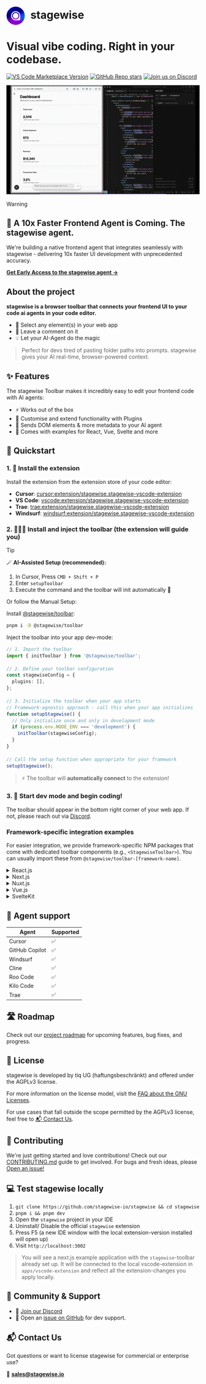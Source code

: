 # <img src="https://github.com/stagewise-io/assets/blob/main/media/logo.png?raw=true" alt="stagewise logo" width="48" height="48" style="border-radius: 50%; vertical-align: middle; margin-right: 8px;" /> stagewise

# Visual vibe coding. Right in your codebase.

[![VS Code Marketplace Version](https://img.shields.io/visual-studio-marketplace/v/stagewise.stagewise-vscode-extension?label=VS%20Code%20Marketplace)](https://marketplace.visualstudio.com/items?itemName=stagewise.stagewise-vscode-extension) [![GitHub Repo stars](https://img.shields.io/github/stars/stagewise-io/stagewise)](https://github.com/stagewise-io/stagewise) [![Join us on Discord](https://img.shields.io/discord/1229378372141056010?label=Discord&logo=discord&logoColor=white)](https://discord.gg/gkdGsDYaKA) <!-- [![Build Status](https://img.shields.io/github/actions/workflow/status/stagewise-io/stagewise/ci.yml?branch=main)](https://github.com/stagewise-io/stagewise/actions) -->


![stagewise demo](https://github.com/stagewise-io/assets/blob/main/media/demo.gif?raw=true)

> [!WARNING]
> ## 🚀 A 10x Faster Frontend Agent is Coming. The stagewise agent.
> 
> We're building a native frontend agent that integrates seamlessly with stagewise - delivering 10x faster UI development with unprecedented accuracy. 
> 
> **[Get Early Access to the stagewise agent →](https://stagewise.io/waitlist)**

## About the project

**stagewise is a browser toolbar that connects your frontend UI to your code ai agents in your code editor.**

* 🧠 Select any element(s) in your web app
* 💬 Leave a comment on it
* 💡 Let your AI-Agent do the magic

> Perfect for devs tired of pasting folder paths into prompts. stagewise gives your AI real-time, browser-powered context.


## ✨ Features

The stagewise Toolbar makes it incredibly easy to edit your frontend code with AI agents:

* ⚡ Works out of the box
* 🧩 Customise and extend functionality with Plugins
* 🧠 Sends DOM elements & more metadata to your AI agent
* 🧪 Comes with examples for React, Vue, Svelte and more


## 📖 Quickstart 

### 1. 🧩 **Install the extension**

Install the extension from the extension store of your code editor:

- **Cursor**: [cursor:extension/stagewise.stagewise-vscode-extension](cursor:extension/stagewise.stagewise-vscode-extension)
- **VS Code**: [vscode:extension/stagewise.stagewise-vscode-extension](vscode:extension/stagewise.stagewise-vscode-extension)
- **Trae**: [trae:extension/stagewise.stagewise-vscode-extension](trae:extension/stagewise.stagewise-vscode-extension)
- **Windsurf**: [windsurf:extension/stagewise.stagewise-vscode-extension](windsurf:extension/stagewise.stagewise-vscode-extension)

### 2. 👨🏽‍💻 **Install and inject the toolbar (the extension will guide you)**

> [!TIP]
> 🪄 **AI-Assisted Setup (recommended):** 
> 1. In Cursor, Press `CMD + Shift + P`
> 2. Enter `setupToolbar`
> 3. Execute the command and the toolbar will init automatically 🦄

Or follow the Manual Setup:

Install [@stagewise/toolbar](https://www.npmjs.com/package/@stagewise/toolbar):
```bash
pnpm i -D @stagewise/toolbar
```

Inject the toolbar into your app dev-mode:

```ts
// 1. Import the toolbar
import { initToolbar } from '@stagewise/toolbar';

// 2. Define your toolbar configuration
const stagewiseConfig = {
  plugins: [],
};

// 3. Initialize the toolbar when your app starts
// Framework-agnostic approach - call this when your app initializes
function setupStagewise() {
  // Only initialize once and only in development mode
  if (process.env.NODE_ENV === 'development') {
    initToolbar(stagewiseConfig);
  }
}

// Call the setup function when appropriate for your framework
setupStagewise();
```
> ⚡️ The toolbar will **automatically connect** to the extension!

### 3. 🎉 **Start dev mode and begin coding!**

The toolbar should appear in the bottom right corner of your web app. If not, please reach out via [Discord](https://discord.gg/gkdGsDYaKA).

### Framework-specific integration examples

For easier integration, we provide framework-specific NPM packages that come with dedicated toolbar components (e.g., `<StagewiseToolbar>`). You can usually import these from `@stagewise/toolbar-[framework-name]`.

<details>
<summary>React.js</summary>

We provide the `@stagewise/toolbar-react` package for React projects. Initialize the toolbar in your main entry file (e.g., `src/main.tsx`) by creating a separate React root for it. This ensures it doesn't interfere with your main application tree.

```tsx
// src/main.tsx
import { StrictMode } from 'react';
import { createRoot } from 'react-dom/client';
import App from './App.tsx';
import { StagewiseToolbar } from '@stagewise/toolbar-react';
import './index.css';

// Render the main app
createRoot(document.getElementById('root')!).render(
  <StrictMode>
    <App />
  </StrictMode>,
);

// Initialize toolbar separately
const toolbarConfig = {
  plugins: [], // Add your custom plugins here
};

document.addEventListener('DOMContentLoaded', () => {
  const toolbarRoot = document.createElement('div');
  toolbarRoot.id = 'stagewise-toolbar-root'; // Ensure a unique ID
  document.body.appendChild(toolbarRoot);

  createRoot(toolbarRoot).render(
    <StrictMode>
      <StagewiseToolbar config={toolbarConfig} />
    </StrictMode>
  );
});
```
</details>

<details>
<summary>Next.js</summary>

Use the `@stagewise/toolbar-next` package for Next.js applications. Include the `<StagewiseToolbar>` component in your root layout file (`src/app/layout.tsx`).

```tsx
// src/app/layout.tsx
import { StagewiseToolbar } from '@stagewise/toolbar-next';

export default function RootLayout({
  children,
}: Readonly<{
  children: React.ReactNode;
}>) {
  return (
    <html lang="en">
      <body>
        <StagewiseToolbar
          config={{
            plugins: [], // Add your custom plugins here
          }}
        />
        {children}
      </body>
    </html>
  );
}
```

</details>

<details>
<summary>Nuxt.js</summary>

For Nuxt.js projects, you can use the `@stagewise/toolbar-vue` package. Place the `<StagewiseToolbar>` component in your `app.vue` or a relevant layout file.

```vue
// app.vue
<script setup lang="ts">
import { StagewiseToolbar, type ToolbarConfig } from '@stagewise/toolbar-vue';

const config: ToolbarConfig = {
  plugins: [], // Add your custom plugins here
};
</script>

<template>
  <div>
    <NuxtRouteAnnouncer />
    <ClientOnly>
      <StagewiseToolbar :config="config" />
    </ClientOnly>
    <NuxtWelcome />
  </div>
</template>
```

</details>

<details>
<summary>Vue.js</summary>

Use the `@stagewise/toolbar-vue` package for Vue.js projects. Add the `<StagewiseToolbar>` component to your main App component (e.g., `App.vue`).

```vue
// src/App.vue
<script setup lang="ts">
import { StagewiseToolbar, type ToolbarConfig } from '@stagewise/toolbar-vue';

const config: ToolbarConfig = {
  plugins: [], // Add your custom plugins here
};
</script>

<template>
  <StagewiseToolbar :config="config" />
  <div>
    <!-- Your app content -->
  </div>
</template>
```

</details>

<details>
<summary>SvelteKit</summary>

For SvelteKit, you can integrate the toolbar using `@stagewise/toolbar` and Svelte's lifecycle functions, or look for a dedicated `@stagewise/toolbar-svelte` package if available. Create a component that conditionally renders/initializes the toolbar on the client side (e.g., `src/lib/components/StagewiseToolbarLoader.svelte` or directly in `src/routes/+layout.svelte`).

**Using `onMount` in `+layout.svelte` (with `@stagewise/toolbar`):**
```svelte
<!-- src/routes/+layout.svelte -->
<script lang="ts">
  import { onMount } from 'svelte';
  import { browser } from '$app/environment';
  import { initToolbar, type ToolbarConfig } from '@stagewise/toolbar'; // Adjust path if needed

  onMount(() => {
    if (browser) {
      const stagewiseConfig: ToolbarConfig = {
        plugins: [
          // Add your Svelte-specific plugins or configurations here
        ],
      };
      initToolbar(stagewiseConfig);
    }
  });
</script>

<slot />
```

**Using a loader component (example from repository):**
The example repository uses a `ToolbarLoader.svelte` which wraps `ToolbarWrapper.svelte`. `ToolbarWrapper.svelte` would then call `initToolbar` from `@stagewise/toolbar`.

```svelte
<!-- examples/svelte-kit-example/src/lib/components/stagewise/ToolbarLoader.svelte -->
<script lang="ts">
import type { ToolbarConfig } from '@stagewise/toolbar';
// ToolbarWrapper.svelte is a custom component that would call initToolbar
import ToolbarWrapper from './ToolbarWrapper.svelte'; 
import { browser } from '$app/environment';

const stagewiseConfig: ToolbarConfig = {
  plugins: [
    // ... your svelte plugin config
  ],
};
</script>

{#if browser}
  <ToolbarWrapper config={stagewiseConfig} />
{/if}
```
You would then use `StagewiseToolbarLoader` in your `src/routes/+layout.svelte`.

</details>


## 🤖 Agent support 

| **Agent**      | **Supported**  |
| -------------- | -------------- |
| Cursor         | ✅             |
| GitHub Copilot | ✅             |
| Windsurf       | ✅             |
| Cline          | ✅             |
| Roo Code       | ✅             |
| Kilo Code      | ✅             |
| Trae           | ✅             |


## 🛣️ Roadmap

Check out our [project roadmap](./.github/ROADMAP.md) for upcoming features, bug fixes, and progress.

## 📜 License

stagewise is developed by tiq UG (haftungsbeschränkt) and offered under the AGPLv3 license.

For more information on the license model, visit the [FAQ about the GNU Licenses](https://www.gnu.org/licenses/gpl-faq.html).

For use cases that fall outside the scope permitted by the AGPLv3 license, feel free to [📬 Contact Us](#contact-us-section).

## 🤝 Contributing

We're just getting started and love contributions! Check out our [CONTRIBUTING.md](https://github.com/stagewise-io/stagewise/blob/main/CONTRIBUTING.md) guide to get involved. For bugs and fresh ideas, please [Open an issue!](https://github.com/stagewise-io/stagewise/issues) 

## 💻 Test stagewise locally

1. `git clone https://github.com/stagewise-io/stagewise && cd stagewise` 
2. `pnpm i && pnpm dev`
3. Open the `stagewise` project in your IDE
4. Uninstall/ Disable the official `stagewise` extension
5. Press F5 (a new IDE window with the local extension-version installed will open up)
6. Visit `http://localhost:3002` 
> You will see a next.js example application with the `stagewise`-toolbar already set up.
> It will be connected to the local vscode-extension in `apps/vscode-extension` and reflect all the extension-changes you apply locally.



## 💬 Community & Support 

* 👾 [Join our Discord](https://discord.gg/gkdGsDYaKA)
* 📖 Open an [issue on GitHub](https://github.com/stagewise-io/stagewise/issues) for dev support.


## 📬 Contact Us

Got questions or want to license stagewise for commercial or enterprise use?

📧 **[sales@stagewise.io](mailto:sales@stagewise.io)**